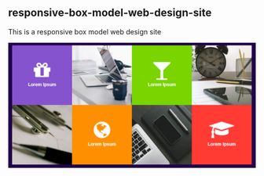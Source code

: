 ## responsive-box-model-web-design-site
This is a responsive box model web design site


<img src="/Folder.png" alt="página-principal">